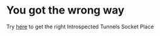 # You got the wrong way

Try [here](https://github.com/skynocover/IntrospectedTunnelsSocket) to get the right Introspected Tunnels Socket Place 